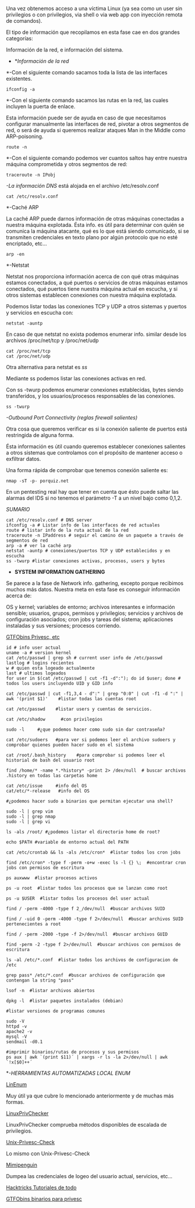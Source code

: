 
Una vez obtenemos acceso a una víctima Linux (ya sea como un user sin privilegios o con privilegios, via shell o via web app con inyección remota de comandos).

El tipo de información que recopilamos en esta fase cae en dos grandes categorías:

Información de la red, e información del sistema.

- **Información de la red*

*-Con el siguiente comando sacamos toda la lista de las interfaces existentes.

```
ifconfig -a
```

*-Con el siguiente comando sacamos las rutas en la red, las cuales incluyen la puerta de enlace.

Esta información puede ser de ayuda en caso de que necesitamos configurar manualmente las interfaces de red, pivotar a otros segmentos de red, o será de ayuda si queremos realizar ataques Man in the Middle como ARP-poisoning.

```
route -n
```

*-Con el siguiente comando podemos ver cuantos saltos hay entre nuestra máquina comprometida y otros segmentos de red:

```
traceroute -n IPobj
```

*-La información DNS* está alojada en el archivo /etc/resolv.conf

```
cat /etc/resolv.conf
```

*-Caché ARP

La caché ARP puede darnos información de otras máquinas conectadas a nuestra máquina explotada. Ésta info. es útil para determinar con quién se comunica la máquina atacante, qué es lo que está siendo comunicado, si se transmiten credenciales en texto plano por algún protocolo que no esté encriptado, etc...

```
arp -en
```

*-Netstat

Netstat nos proporciona información acerca de con qué otras máquinas estamos conectados, a qué puertos o servicios de otras máquinas estamos conectados, qué puertos tiene nuestra máquina actual en escucha, y si otros sistemas establecen conexiones con nuestra máquina explotada.

Podemos listar todas las conexiones TCP y UDP a otros sistemas y puertos y servicios en escucha con:

```
netstat -auntp
```

En caso de que netstat no exista podemos enumerar info. similar desde los archivos /proc/net/tcp y /proc/net/udp

```
cat /proc/net/tcp
cat /proc/net/udp
```

Otra alternativa para netstat es *ss*

Mediante ss podemos listar las conexiones activas en red.

Con ss -twurp podemos enumerar conexiones establecidas, bytes siendo transferidos, y los usuarios/procesos responsables de las conexiones.

```
ss -twurp
```

*-Outbound Port Connectivity (reglas firewall salientes)*

Otra cosa que queremos verificar es si la conexión saliente de puertos está restringida de alguna forma.

Ésta información es útil cuando queremos establecer conexiones salientes a otros sistemas que controlamos con el propósito de mantener acceso o exfiltrar datos.

Una forma rápida de comprobar que tenemos conexión saliente es:

```
nmap -sT -p- porquiz.net
```

En un pentesting real hay que tener en cuenta que ésto puede saltar las alarmas del IDS si no tenemos el parámetro -T a un nivel bajo como 0,1,2.

*SUMARIO*

```
cat /etc/resolv.conf # DNS server
ifconfig -a # Listar info de las interfaces de red actuales
route # listar info de la ruta actual de la red
traceroute -n IPaddress # seguir el camino de un paquete a través de segmentos de red
arp -a # ver la caché arp
netstat -auntp # conexiones/puertos TCP y UDP establecidos y en escucha
ss -twurp #listar conexiones activas, procesos, users y bytes
```

- **SYSTEM INFORMATION GATHERING**

Se parece a la fase de Network info. gathering, excepto porque recibimos muchos más datos. Nuestra meta en esta fase es conseguir información acerca de:

OS y kernel; variables de entorno; archivos interesantes e información sensible; usuarios, grupos, permisos y privilegios; servicios y archivos de configuración asociados; cron jobs y tareas del sistema; aplicaciones instaladas y sus versiones; procesos corriendo.

[GTFObins Privesc, etc](https://gtfobins.github.io/)

```
id # info user actual
uname -a # version kernel
cat /etc/passwd | grep sh # current user info de /etc/passwd
lastlog # logins recientes
w # quien esta logeado actualmente
last # ultimos logeados
for user in $(cat /etc/passwd | cut -f1 -d":"); do id $user; done # todos los users incluyendo UID y GID info
```


```
cat /etc/passwd | cut -f1,3,4 - d":" | grep "0:0" | cut -f1 -d ":" | awk '(print $1)'    #listar todas las cuentas root

cat /etc/passwd    #listar users y cuentas de servicios.

cat /etc/shadow      #con privilegios

sudo -l     #¿que podemos hacer como sudo sin dar contraseña?

cat /etc/sudoers   #para ver si podemos leer el archivo sudoers y comprobar quienes pueden hacer sudo en el sistema

cat /root/.bash_history    #para comprobar si podemos leer el historial de bash del usuario root

find /home/* -name *.*history* -print 2> /dev/null  # buscar archivos .history en todas las carpetas home

cat /etc/issue     #info del OS
cat/etc/*-release   #info del OS
```

```
#¿podemos hacer sudo a binarios que permitan ejecutar una shell?

sudo -l | grep vim
sudo -l | grep nmap
sudo -l | grep vi

ls -als /root/ #¿podemos listar el directorio home de root?

echo $PATH #variable de entorno actual del PATH

cat /etc/crontab && ls -als /etc/cron*  #listar todos los cron jobs

find /etc/cron* -type f -perm -o+w -exec ls -l {} \;  #encontrar cron jobs con permisos de escritura

ps auxwww  #listar procesos activos

ps -u root  #listar todos los procesos que se lanzan como root

ps -u $USER  #listar todos los procesos del user actual
```

```
find / -perm -4000 -type f 2_/dev/null  #buscar archivos SUID

find / -uid 0 -perm -4000 -type f 2>/dev/null  #buscar archivos SUID pertenecientes a root

find / -perm -2000 -type -f 2>/dev/null  #buscar archivos GUID

find -perm -2 -type f 2>/dev/null  #buscar archivos con permisos de escritura

ls -al /etc/*.conf  #listar todos los archivos de configuracion de /etc

grep pass* /etc/*.conf  #buscar archivos de configuración que contengan la string "pass"

lsof -n  #listar archivos abiertos
```

```
dpkg -l  #listar paquetes instalados (debian)

#listar versiones de programas comunes

sudo -V
httpd -v
apache2 -v
mysql -V
sendmail -d0.1

#imprimir binarios/rutas de procesos y sus permisos
ps aux | awk `(print $11)´ | xargs -r ls -la 2>/dev/null | awk `!x[$0]++´

```

**-HERRAMIENTAS AUTOMATIZADAS LOCAL ENUM*

[LinEnum](https://github.com/rebootuser/LinEnum)

Muy útil ya que cubre lo mencionado anteriormente y de muchas más formas.

[LinuxPrivChecker](https://github.com/sleventyeleven/linuxprivchecker)

LinuxPrivChecker comprueba métodos disponibles de escalada de privilegios.

[Unix-Privesc-Check](https://pentestmonkey.net/tools/audit/unix-privesc-check)

Lo mismo con Unix-Privesc-Check

[Mimipenguin](https://github.com/huntergregal/mimipenguin)

Dumpea las credenciales de logeo del usuario actual, servicios, etc...

[Hacktricks Tutoriales de todo](https://book.hacktricks.xyz/linux-hardening/linux-privilege-escalation-checklist)

[GTFObins binarios para privesc](https://gtfobins.github.io/)

